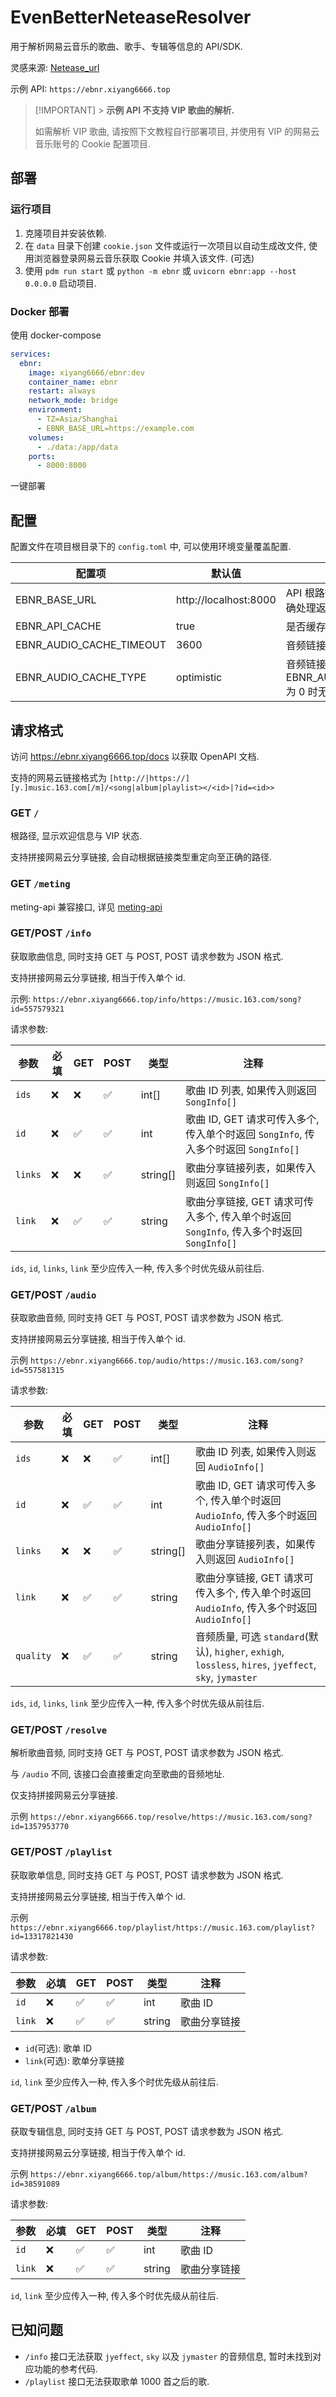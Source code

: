 # EvenBetterNeteaseResolver

用于解析网易云音乐的歌曲、歌手、专辑等信息的 API/SDK.

灵感来源: [Netease_url](https://github.com/Suxiaoqinx/Netease_url)

示例 API: `https://ebnr.xiyang6666.top`

> [!IMPORTANT] > **示例 API 不支持 VIP 歌曲的解析.**
>
> 如需解析 VIP 歌曲, 请按照下文教程自行部署项目, 并使用有 VIP 的网易云音乐账号的 Cookie 配置项目.

## 部署

### 运行项目

1. 克隆项目并安装依赖.
2. 在 `data` 目录下创建 `cookie.json` 文件或运行一次项目以自动生成改文件, 使用浏览器登录网易云音乐获取 Cookie 并填入该文件. (可选)
3. 使用 `pdm run start` 或 `python -m ebnr` 或 `uvicorn ebnr:app --host 0.0.0.0` 启动项目.

### Docker 部署

使用 docker-compose

```yaml
services:
  ebnr:
    image: xiyang6666/ebnr:dev
    container_name: ebnr
    restart: always
    network_mode: bridge
    environment:
      - TZ=Asia/Shanghai
      - EBNR_BASE_URL=https://example.com
    volumes:
      - ./data:/app/data
    ports:
      - 8000:8000
```

一键部署

## 配置

配置文件在项目根目录下的 `config.toml` 中, 可以使用环境变量覆盖配置.

| 配置项                   | 默认值                | 注释                                                   |
| ------------------------ | --------------------- | ------------------------------------------------------ |
| EBNR_BASE_URL            | http://localhost:8000 | API 根路径, 用于 meting-api 正确处理返回值             |
| EBNR_API_CACHE           | true                  | 是否缓存上游网易云 API 返回值                          |
| EBNR_AUDIO_CACHE_TIMEOUT | 3600                  | 音频链接缓存时长, 为 0 则不缓存                        |
| EBNR_AUDIO_CACHE_TYPE    | optimistic            | 音频链接缓存策略，EBNR_AUDIO_CACHE_TIMEOUT 为 0 时无效 |

## 请求格式

访问 https://ebnr.xiyang6666.top/docs 以获取 OpenAPI 文档.

支持的网易云链接格式为 `[http://|https://][y.]music.163.com[/m]/<song|album|playlist></<id>|?id=<id>>`

### GET `/`

根路径, 显示欢迎信息与 VIP 状态.

支持拼接网易云分享链接, 会自动根据链接类型重定向至正确的路径.

### GET `/meting`

meting-api 兼容接口, 详见 [meting-api](https://github.com/injahow/meting-api)

### GET/POST `/info`

获取歌曲信息, 同时支持 GET 与 POST, POST 请求参数为 JSON 格式.

支持拼接网易云分享链接, 相当于传入单个 id.

示例:
`https://ebnr.xiyang6666.top/info/https://music.163.com/song?id=557579321`

请求参数:

| 参数    | 必填 | GET | POST | 类型     | 注释                                                                                     |
| ------- | ---- | --- | ---- | -------- | ---------------------------------------------------------------------------------------- |
| `ids`   | ❌   | ❌  | ✅   | int[]    | 歌曲 ID 列表, 如果传入则返回 `SongInfo[]`                                                |
| `id`    | ❌   | ✅  | ✅   | int      | 歌曲 ID, GET 请求可传入多个, 传入单个时返回 `SongInfo`, 传入多个时返回 `SongInfo[]`      |
| `links` | ❌   | ❌  | ✅   | string[] | 歌曲分享链接列表，如果传入则返回 `SongInfo[]`                                            |
| `link`  | ❌   | ✅  | ✅   | string   | 歌曲分享链接, GET 请求可传入多个, 传入单个时返回 `SongInfo`, 传入多个时返回 `SongInfo[]` |

`ids`, `id`, `links`, `link` 至少应传入一种, 传入多个时优先级从前往后.

### GET/POST `/audio`

获取歌曲音频, 同时支持 GET 与 POST, POST 请求参数为 JSON 格式.

支持拼接网易云分享链接, 相当于传入单个 id.

示例
`https://ebnr.xiyang6666.top/audio/https://music.163.com/song?id=557581315`

请求参数:

| 参数      | 必填 | GET | POST | 类型     | 注释                                                                                                    |
| --------- | ---- | --- | ---- | -------- | ------------------------------------------------------------------------------------------------------- |
| `ids`     | ❌   | ❌  | ✅   | int[]    | 歌曲 ID 列表, 如果传入则返回 `AudioInfo[]`                                                              |
| `id`      | ❌   | ✅  | ✅   | int      | 歌曲 ID, GET 请求可传入多个, 传入单个时返回 `AudioInfo`, 传入多个时返回 `AudioInfo[]`                   |
| `links`   | ❌   | ❌  | ✅   | string[] | 歌曲分享链接列表，如果传入则返回 `AudioInfo[]`                                                          |
| `link`    | ❌   | ✅  | ✅   | string   | 歌曲分享链接, GET 请求可传入多个, 传入单个时返回 `AudioInfo`, 传入多个时返回 `AudioInfo[]`              |
| `quality` | ❌   | ✅  | ✅   | string   | 音频质量, 可选 `standard`(默认), `higher`, `exhigh`, `lossless`, `hires`, `jyeffect`, `sky`, `jymaster` |

`ids`, `id`, `links`, `link` 至少应传入一种, 传入多个时优先级从前往后.

### GET/POST `/resolve`

解析歌曲音频, 同时支持 GET 与 POST, POST 请求参数为 JSON 格式.

与 `/audio` 不同, 该接口会直接重定向至歌曲的音频地址.

仅支持拼接网易云分享链接.

示例
`https://ebnr.xiyang6666.top/resolve/https://music.163.com/song?id=1357953770`

### GET/POST `/playlist`

获取歌单信息, 同时支持 GET 与 POST, POST 请求参数为 JSON 格式.

支持拼接网易云分享链接, 相当于传入单个 id.

示例
`https://ebnr.xiyang6666.top/playlist/https://music.163.com/playlist?id=13317821430`

请求参数:

| 参数   | 必填 | GET | POST | 类型   | 注释         |
| ------ | ---- | --- | ---- | ------ | ------------ |
| `id`   | ❌   | ✅  | ✅   | int    | 歌曲 ID      |
| `link` | ❌   | ✅  | ✅   | string | 歌曲分享链接 |

- `id`(可选): 歌单 ID
- `link`(可选): 歌单分享链接

`id`, `link` 至少应传入一种, 传入多个时优先级从前往后.

### GET/POST `/album`

获取专辑信息, 同时支持 GET 与 POST, POST 请求参数为 JSON 格式.

支持拼接网易云分享链接, 相当于传入单个 id.

示例
`https://ebnr.xiyang6666.top/album/https://music.163.com/album?id=38591089`

请求参数:

| 参数   | 必填 | GET | POST | 类型   | 注释         |
| ------ | ---- | --- | ---- | ------ | ------------ |
| `id`   | ❌   | ✅  | ✅   | int    | 歌曲 ID      |
| `link` | ❌   | ✅  | ✅   | string | 歌曲分享链接 |

`id`, `link` 至少应传入一种, 传入多个时优先级从前往后.

## 已知问题

- `/info` 接口无法获取 `jyeffect`, `sky` 以及 `jymaster` 的音频信息, 暂时未找到对应功能的参考代码.
- `/playlist` 接口无法获取歌单 1000 首之后的歌.
